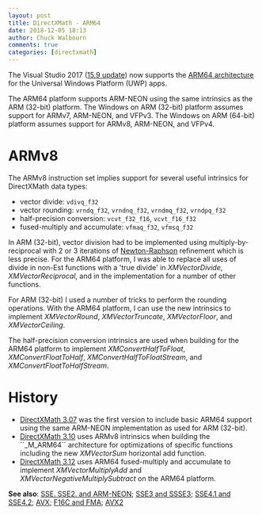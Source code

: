 ```yaml
---
layout: post
title: DirectXMath - ARM64
date: 2018-12-05 18:13
author: Chuck Walbourn
comments: true
categories: [directxmath]
---
```

The Visual Studio 2017 ([15.9 update](https://walbourn.github.io/vs-2017-15-9-update/)) now supports the <a href="https://blogs.windows.com/buildingapps/2018/11/15/official-support-for-windows-10-on-arm-development">ARM64 architecture</a> for the Universal Windows Platform (UWP) apps.

The ARM64 platform supports ARM-NEON using the same intrinsics as the ARM (32-bit) platform. The Windows on ARM (32-bit) platform assumes support for ARMv7, ARM-NEON, and VFPv3. The Windows on ARM (64-bit) platform assumes support for ARMv8, ARM-NEON, and VFPv4.
<!--more-->

# ARMv8

The ARMv8 instruction set implies support for several useful intrinsics for DirectXMath data types:

<ul>
 	<li>vector divide: <code>vdivq_f32</code></li>
 	<li>vector rounding: <code>vrndq_f32</code>, <code>vrndnq_f32</code>, <code>vrndmq_f32</code>, <code>vrndpq_f32</code></li>
 	<li>half-precision conversion: <code>vcvt_f32_f16</code>, <code>vcvt_f16_f32</code></li>
 	<li>fused-multiply and accumulate: <code>vfmaq_f32</code>, <code>vfmsq_f32</code></li>
</ul>

In ARM (32-bit), vector division had to be implemented using multiply-by-reciprocal with 2 or 3 iterations of <a href="https://en.wikipedia.org/wiki/Newton%27s_method">Newton-Raphson</a> refinement which is less precise. For the ARM64 platform, I was able to replace all uses of divide in non-Est functions with a 'true divide' in <em>XMVectorDivide</em>, <em>XMVectorReciprocal</em>, and in the implementation for a number of other functions.

For ARM (32-bit) I used a number of tricks to perform the rounding operations. With the ARM64 platform, I can use the new intrinsics to implement <em>XMVectorRound</em>, <em>XMVectorTruncate</em>, <em>XMVectorFloor</em>, and <em>XMVectorCeiling</em>.

The half-precision conversion intrinsics are used when building for the ARM64 platform to implement <em>XMConvertHalfToFloat</em>, <em>XMConvertFloatToHalf</em>, <em>XMConvertHalfToFloatStream</em>, and <em>XMConvertFloatToHalfStream</em>.

# History

<ul>
 	<li><a href="https://walbourn.github.io/directxmath-3-07/">DirectXMath 3.07</a> was the first version to include basic ARM64 support using the same ARM-NEON implementation as used for ARM (32-bit).</li>
 	<li><a href="https://walbourn.github.io/directxmath-3-10/">DirectXMath 3.10</a> uses ARMv8 intrinsics when building the ``_M_ARM64`` architecture for optimizations of specific functions including the new <em>XMVectorSum</em> horizontal add function.</li>
 	<li><a href="https://walbourn.github.io/directxmath-3-13/">DirectXMath 3.12</a> uses ARM64 fused-multiply and accumulate to implement <em>XMVectorMultiplyAdd</em> and <em>XMVectorNegativeMultiplySubtract</em> on the ARM64 platform.</li>
</ul>

<strong>See also</strong>: <a href="https://walbourn.github.io/directxmath-sse-sse2-and-arm-neon/">SSE. SSE2. and ARM-NEON</a>; <a href="https://walbourn.github.io/directxmath-sse3-and-ssse3/">SSE3 and SSSE3</a>; <a href="https://walbourn.github.io/directxmath-sse4-1-and-sse-4-2/">SSE4.1 and SSE4.2</a>; <a href="https://walbourn.github.io/directxmath-avx/">AVX</a>; <a href="https://walbourn.github.io/directxmath-f16c-and-fma/">F16C and FMA</a>; <a href="https://walbourn.github.io/directxmath-avx2/">AVX2</a>
